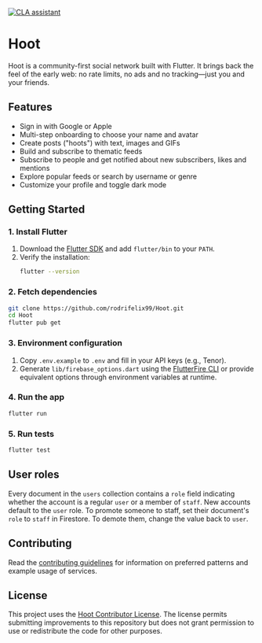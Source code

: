 [![CLA assistant](https://cla-assistant.io/readme/badge/rodrifelix99/Hoot)](https://cla-assistant.io/rodrifelix99/Hoot)

# Hoot

Hoot is a community-first social network built with Flutter. It brings back the feel of the early web: no rate limits, no ads and no tracking—just you and your friends.

## Features
- Sign in with Google or Apple
- Multi-step onboarding to choose your name and avatar
- Create posts ("hoots") with text, images and GIFs
- Build and subscribe to thematic feeds
- Subscribe to people and get notified about new subscribers, likes and mentions
- Explore popular feeds or search by username or genre
- Customize your profile and toggle dark mode

## Getting Started

### 1. Install Flutter
1. Download the [Flutter SDK](https://docs.flutter.dev/get-started/install) and add `flutter/bin` to your `PATH`.
2. Verify the installation:
   ```bash
   flutter --version
   ```

### 2. Fetch dependencies
```bash
git clone https://github.com/rodrifelix99/Hoot.git
cd Hoot
flutter pub get
```

### 3. Environment configuration
1. Copy `.env.example` to `.env` and fill in your API keys (e.g., Tenor).
2. Generate `lib/firebase_options.dart` using the [FlutterFire CLI](https://firebase.flutter.dev/docs/cli) or provide equivalent options through environment variables at runtime.

### 4. Run the app
```bash
flutter run
```

### 5. Run tests
```bash
flutter test
```

## User roles

Every document in the `users` collection contains a `role` field indicating whether the account is a regular `user` or a member of `staff`. New accounts default to the `user` role. To promote someone to staff, set their document's `role` to `staff` in Firestore. To demote them, change the value back to `user`.

## Contributing

Read the [contributing guidelines](CONTRIBUTING.md) for information on preferred patterns and example usage of services.

## License

This project uses the [Hoot Contributor License](LICENSE). The license permits submitting improvements to this repository but does not grant permission to use or redistribute the code for other purposes.

